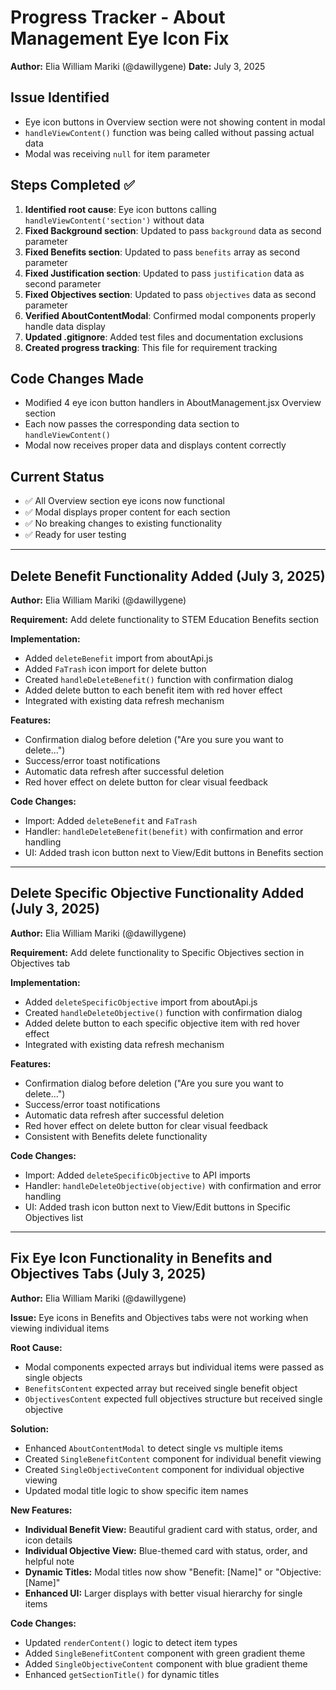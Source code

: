 # Progress Tracker - About Management Eye Icon Fix
**Author:** Elia William Mariki (@dawillygene)
**Date:** July 3, 2025

## Issue Identified
- Eye icon buttons in Overview section were not showing content in modal
- `handleViewContent()` function was being called without passing actual data
- Modal was receiving `null` for item parameter

## Steps Completed ✅
1. **Identified root cause**: Eye icon buttons calling `handleViewContent('section')` without data
2. **Fixed Background section**: Updated to pass `background` data as second parameter
3. **Fixed Benefits section**: Updated to pass `benefits` array as second parameter  
4. **Fixed Justification section**: Updated to pass `justification` data as second parameter
5. **Fixed Objectives section**: Updated to pass `objectives` data as second parameter
6. **Verified AboutContentModal**: Confirmed modal components properly handle data display
7. **Updated .gitignore**: Added test files and documentation exclusions
8. **Created progress tracking**: This file for requirement tracking

## Code Changes Made
- Modified 4 eye icon button handlers in AboutManagement.jsx Overview section
- Each now passes the corresponding data section to `handleViewContent()`
- Modal now receives proper data and displays content correctly

## Current Status
- ✅ All Overview section eye icons now functional
- ✅ Modal displays proper content for each section
- ✅ No breaking changes to existing functionality
- ✅ Ready for user testing

---

## Delete Benefit Functionality Added (July 3, 2025)
**Author:** Elia William Mariki (@dawillygene)

**Requirement:** Add delete functionality to STEM Education Benefits section

**Implementation:**
- Added `deleteBenefit` import from aboutApi.js
- Added `FaTrash` icon import for delete button
- Created `handleDeleteBenefit()` function with confirmation dialog
- Added delete button to each benefit item with red hover effect
- Integrated with existing data refresh mechanism

**Features:**
- Confirmation dialog before deletion ("Are you sure you want to delete...")
- Success/error toast notifications
- Automatic data refresh after successful deletion
- Red hover effect on delete button for clear visual feedback

**Code Changes:**
- Import: Added `deleteBenefit` and `FaTrash`
- Handler: `handleDeleteBenefit(benefit)` with confirmation and error handling
- UI: Added trash icon button next to View/Edit buttons in Benefits section

---

## Delete Specific Objective Functionality Added (July 3, 2025)
**Author:** Elia William Mariki (@dawillygene)

**Requirement:** Add delete functionality to Specific Objectives section in Objectives tab

**Implementation:**
- Added `deleteSpecificObjective` import from aboutApi.js
- Created `handleDeleteObjective()` function with confirmation dialog
- Added delete button to each specific objective item with red hover effect
- Integrated with existing data refresh mechanism

**Features:**
- Confirmation dialog before deletion ("Are you sure you want to delete...")
- Success/error toast notifications
- Automatic data refresh after successful deletion
- Red hover effect on delete button for clear visual feedback
- Consistent with Benefits delete functionality

**Code Changes:**
- Import: Added `deleteSpecificObjective` to API imports
- Handler: `handleDeleteObjective(objective)` with confirmation and error handling
- UI: Added trash icon button next to View/Edit buttons in Specific Objectives list

---

## Fix Eye Icon Functionality in Benefits and Objectives Tabs (July 3, 2025)
**Author:** Elia William Mariki (@dawillygene)

**Issue:** Eye icons in Benefits and Objectives tabs were not working when viewing individual items

**Root Cause:** 
- Modal components expected arrays but individual items were passed as single objects
- `BenefitsContent` expected array but received single benefit object
- `ObjectivesContent` expected full objectives structure but received single objective

**Solution:**
- Enhanced `AboutContentModal` to detect single vs multiple items
- Created `SingleBenefitContent` component for individual benefit viewing
- Created `SingleObjectiveContent` component for individual objective viewing
- Updated modal title logic to show specific item names

**New Features:**
- **Individual Benefit View:** Beautiful gradient card with status, order, and icon details
- **Individual Objective View:** Blue-themed card with status, order, and helpful note
- **Dynamic Titles:** Modal titles now show "Benefit: [Name]" or "Objective: [Name]"
- **Enhanced UI:** Larger displays with better visual hierarchy for single items

**Code Changes:**
- Updated `renderContent()` logic to detect item types
- Added `SingleBenefitContent` component with green gradient theme
- Added `SingleObjectiveContent` component with blue gradient theme
- Enhanced `getSectionTitle()` for dynamic titles
